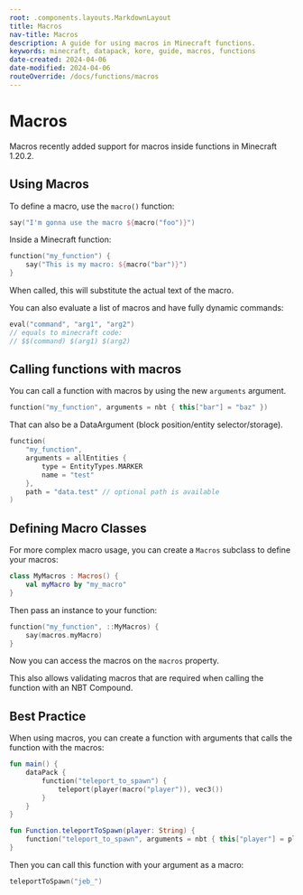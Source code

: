 ```yaml
---
root: .components.layouts.MarkdownLayout
title: Macros
nav-title: Macros
description: A guide for using macros in Minecraft functions.
keywords: minecraft, datapack, kore, guide, macros, functions
date-created: 2024-04-06
date-modified: 2024-04-06
routeOverride: /docs/functions/macros
---
```


# Macros

Macros recently added support for macros inside functions in Minecraft 1.20.2.

## Using Macros

To define a macro, use the `macro()` function:

```kotlin
say("I'm gonna use the macro ${macro("foo")}")
```

Inside a Minecraft function:

```kotlin
function("my_function") {
	say("This is my macro: ${macro("bar")}")
}
```

When called, this will substitute the actual text of the macro.

You can also evaluate a list of macros and have fully dynamic commands:

```kotlin 
eval("command", "arg1", "arg2")
// equals to minecraft code:
// $$(command) $(arg1) $(arg2)
```

## Calling functions with macros

You can call a function with macros by using the new `arguments` argument.

```kotlin
function("my_function", arguments = nbt { this["bar"] = "baz" })
```

That can also be a DataArgument (block position/entity selector/storage).

```kotlin
function(
	"my_function",
	arguments = allEntities {
		type = EntityTypes.MARKER
		name = "test"
	},
	path = "data.test" // optional path is available
)
```

## Defining Macro Classes

For more complex macro usage, you can create a `Macros` subclass to define your macros:

```kotlin
class MyMacros : Macros() {
	val myMacro by "my_macro"
}
```

Then pass an instance to your function:

```kotlin
function("my_function", ::MyMacros) {
	say(macros.myMacro)
} 
```

Now you can access the macros on the `macros` property.

This also allows validating macros that are required when calling the function with an NBT Compound.

## Best Practice

When using macros, you can create a function with arguments that calls the function with the macros:

```kotlin
fun main() {
	dataPack {
		function("teleport_to_spawn") {
			teleport(player(macro("player")), vec3())
		}
	}
}

fun Function.teleportToSpawn(player: String) {
	function("teleport_to_spawn", arguments = nbt { this["player"] = player })
}
```

Then you can call this function with your argument as a macro:

```kotlin
teleportToSpawn("jeb_")
```
